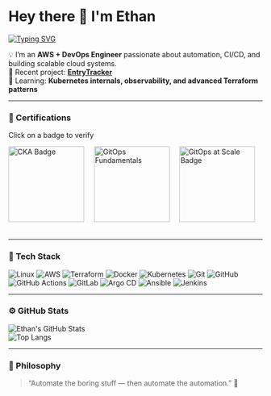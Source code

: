 # Hey there 👋 I'm Ethan

[![Typing SVG](https://readme-typing-svg.demolab.com?font=Fira+Code&weight=500&size=22&pause=1000&color=4895EF&center=true&vCenter=true&width=665&lines=AWS+%7C+DevOps+Engineer;Automation+and+Infrastructure+Enthusiast;Continuous+Learning+%26+Optimization)](https://git.io/typing-svg)

💡 I’m an **AWS + DevOps Engineer** passionate about automation, CI/CD, and building scalable cloud systems.  
🚀 Recent project: [**EntryTracker**](https://github.com/neon-eyes/EntryTracker)  
🌱 Learning: **Kubernetes internals, observability, and advanced Terraform patterns**

---

### 🏅 Certifications

Click on a badge to verify 

<a href="https://www.credly.com/badges/7af5a933-a127-46e7-a1f0-be5efbddbcaa" style="text-decoration: none;">
  <img src="https://images.credly.com/size/340x340/images/8b8ed108-e77d-4396-ac59-2504583b9d54/cka_from_cncfsite__281_29.png" width="150" height="150" alt="CKA Badge">
</a>&nbsp;&nbsp;&nbsp;

<a href="https://www.credly.com/badges/ab4e2f4e-0500-4af6-807a-97bfdcc536a9" style="text-decoration: none;">
  <img src="https://images.credly.com/images/6f4212c6-80e6-4819-833d-a652b0feaabb/blob" width="150" height="150" alt="GitOps Fundamentals">
</a>&nbsp;&nbsp;&nbsp;

<a href="https://www.credly.com/badges/ecce0d90-c79f-434a-8990-0de68acba2a7" style="text-decoration: none;">
  <img src="https://images.credly.com/images/0acce3e3-a7a4-44df-80ba-fcbf4bbdc147/blob" width="150" height="150" alt="GitOps at Scale Badge">
</a>&nbsp;&nbsp;&nbsp;

---

### 🧠 Tech Stack
![Linux](https://img.shields.io/badge/Linux-FCC624?style=for-the-badge&logo=linux&logoColor=black)
![AWS](https://img.shields.io/badge/Amazon_Web_Services-FF9900?style=for-the-badge&logo=amazonwebservices&logoColor=white)
![Terraform](https://img.shields.io/badge/Terraform-%235835CC.svg?style=for-the-badge&logo=terraform&logoColor=white)
![Docker](https://img.shields.io/badge/Docker-%230db7ed.svg?style=for-the-badge&logo=docker&logoColor=white)
![Kubernetes](https://img.shields.io/badge/Kubernetes-%23326ce5.svg?style=for-the-badge&logo=kubernetes&logoColor=white)
![Git](https://img.shields.io/badge/GIT-E44C30?style=for-the-badge&logo=git&logoColor=white)
![GitHub](https://img.shields.io/badge/GitHub-100000?style=for-the-badge&logo=github&logoColor=white)
![GitHub Actions](https://img.shields.io/badge/GitHub_Actions-%232671E5.svg?style=for-the-badge&logo=githubactions&logoColor=white)
![GitLab](https://img.shields.io/badge/GitLab-330F63?style=for-the-badge&logo=gitlab&logoColor=white)
![Argo CD](https://img.shields.io/badge/Argo%20CD-1e0b3e?style=for-the-badge&logo=argo&logoColor=#d16044)
![Ansible](https://img.shields.io/badge/Ansible-000000?style=for-the-badge&logo=ansible&logoColor=white)
![Jenkins](	https://img.shields.io/badge/Jenkins-D24939?style=for-the-badge&logo=Jenkins&logoColor=white)

---

### ⚙️ GitHub Stats
![Ethan's GitHub Stats](https://github-readme-stats.vercel.app/api?username=neon-eyes&show_icons=true&theme=tokyonight)<br/>
![Top Langs](https://github-readme-stats.vercel.app/api/top-langs/?username=neon-eyes&layout=compact&theme=tokyonight)

---

### 🧩 Philosophy
> “Automate the boring stuff — then automate the automation.” 🤖
